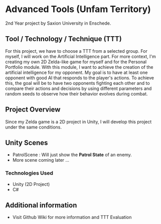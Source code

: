 # Advanced Tools (Unfam Territory)

2nd Year project by Saxion University in Enschede.

## Tool / Technology / Technique (TTT)

For this project, we have to choose a TTT from a selected group. For myself, I will work on the Artificial Intelligence part. For more context, I'm creating my own 2D Zelda-like game for myself and for the Personal Portfolio module. With this module, I want to achieve the creation of the artificial intelligence for my opponent. My goal is to have at least one opponent with good AI that responds to the player's actions.
To achieve this, the goal will be to have two opponents fighting each other and to compare their actions and decisions by using different parameters and random seeds to observe how their behavior evolves during combat.

## Project Overview

Since my Zelda game is a 2D project in Unity, I will develop this project under the same conditions.

## Unity Scenes

- PatrolScene : Will just show the **Patrol State** of an enemy.
- More scene coming later ...

### Technologies Used
- Unity (2D Project)
- C#

## Additional information

- Visit Github Wiki for more information and TTT Evaluation
